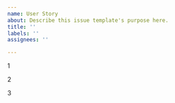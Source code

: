 ```yaml
---
name: User Story
about: Describe this issue template's purpose here.
title: ''
labels: ''
assignees: ''

---
```


1

2

3
